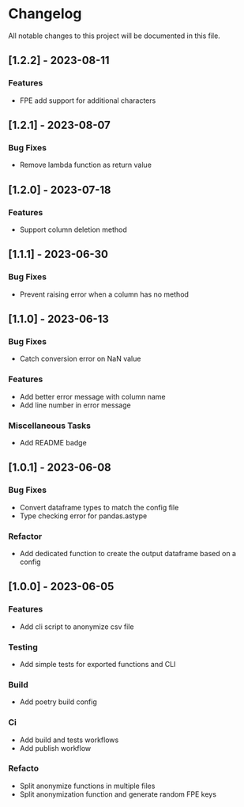 # Changelog

All notable changes to this project will be documented in this file.

## [1.2.2] - 2023-08-11

### Features

- FPE add support for additional characters

## [1.2.1] - 2023-08-07

### Bug Fixes

- Remove lambda function as return value

## [1.2.0] - 2023-07-18

### Features

- Support column deletion method

## [1.1.1] - 2023-06-30

### Bug Fixes

- Prevent raising error when a column has no method

## [1.1.0] - 2023-06-13

### Bug Fixes

- Catch conversion error on NaN value

### Features

- Add better error message with column name
- Add line number in error message

### Miscellaneous Tasks

- Add README badge

## [1.0.1] - 2023-06-08

### Bug Fixes

- Convert dataframe types to match the config file
- Type checking error for pandas.astype

### Refactor

- Add dedicated function to create the output dataframe based on a config

## [1.0.0] - 2023-06-05

### Features

- Add cli script to anonymize csv file

### Testing

- Add simple tests for exported functions and CLI

### Build

- Add poetry build config

### Ci

- Add build and tests workflows
- Add publish workflow

### Refacto

- Split anonymize functions in multiple files
- Split anonymization function and generate random FPE keys

<!-- generated by git-cliff -->
